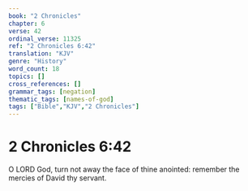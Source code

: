 ```yaml
---
book: "2 Chronicles"
chapter: 6
verse: 42
ordinal_verse: 11325
ref: "2 Chronicles 6:42"
translation: "KJV"
genre: "History"
word_count: 18
topics: []
cross_references: []
grammar_tags: [negation]
thematic_tags: [names-of-god]
tags: ["Bible","KJV","2 Chronicles"]
---
```


# 2 Chronicles 6:42

O LORD God, turn not away the face of thine anointed: remember the mercies of David thy servant.
